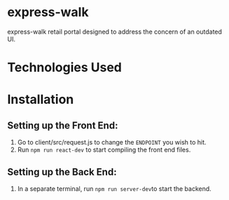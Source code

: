 # express-walk
express-walk retail portal designed to address the concern of an outdated UI.

# Technologies Used

# Installation

## Setting up the Front End:
1. Go to client/src/request.js to change the `ENDPOINT` you wish to hit.
2. Run `npm run react-dev` to start compiling the front end files.


## Setting up the Back End:
1. In a separate terminal, run `npm run server-dev`to start the backend.